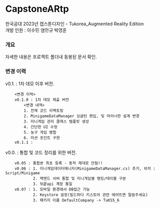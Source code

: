 # CapstoneARtp
 
한국공대 2023년 캡스톤디자인 - Tukorea_Augmented Reality Edition\
개발 인원 : 이수민 염민규 박영훈
 
### 개요
 
자세한 내용은 프로젝트 폴더내 동봉된 문서 확인.

### 변경 이력

v0.1. : 1차 데모 이후 버전.
```
    <변경 이력>
    v0.1.0 : 1차 데모 제출 버전
		<변경 내역>
		1. 전체 코드 리팩토링
		2. MinigameDataManager 싱글턴 편입, 및 마이너한 설계 변경
		3. 미니게임 관리 클래스 템플릿 생성
		4. 간단한 UI 수정
		5. 농구 게임 병합
		6. 미션 포인트 구현
    v0.1.1 :  
```

v0.0. : 통합 및 코드 정리를 위한 버전.
```
    v0.05 : 통합본 최초 등록 - 동작 제대로 안됨!!
    v0.06 : 1. 미니게임데이터매니저(MinigameDataManager.cs) 추가, 위치 : Script/Minigame
            2. 백엔드 서버 통합 및 미니게임별 랭킹/테이블 구분
            3. 뒤끝api 계정 통일 
    v0.07 : 1. 모바일 환경에서 DB접근 가능
            2. Keystore 설정(빌드하다 키스토어 관련 에러뜨면 말씀주세요)
            3. 패키지 이름 DefaultCompany -> TuKS5_6
```
